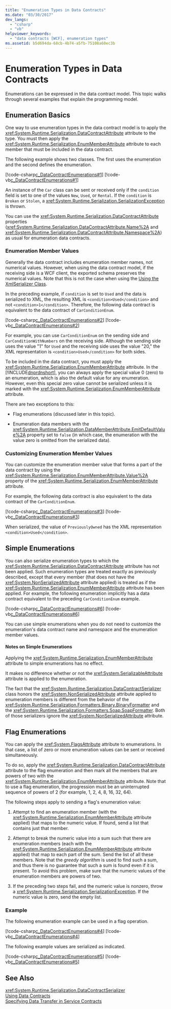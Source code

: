 ```yaml
---
title: "Enumeration Types in Data Contracts"
ms.date: "03/30/2017"
dev_langs: 
  - "csharp"
  - "vb"
helpviewer_keywords: 
  - "data contracts [WCF], enumeration types"
ms.assetid: b5d694da-68cb-4b74-a5fb-75108a68ec3b
---
```

# Enumeration Types in Data Contracts
Enumerations can be expressed in the data contract model. This topic walks through several examples that explain the programming model.  
  
## Enumeration Basics  
 One way to use enumeration types in the data contract model is to apply the <xref:System.Runtime.Serialization.DataContractAttribute> attribute to the type. You must then apply the <xref:System.Runtime.Serialization.EnumMemberAttribute> attribute to each member that must be included in the data contract.  
  
 The following example shows two classes. The first uses the enumeration and the second defines the enumeration.  
  
 [!code-csharp[c_DataContractEnumerations#1](../../../../samples/snippets/csharp/VS_Snippets_CFX/c_datacontractenumerations/cs/source.cs#1)]
 [!code-vb[c_DataContractEnumerations#1](../../../../samples/snippets/visualbasic/VS_Snippets_CFX/c_datacontractenumerations/vb/source.vb#1)]  
  
 An instance of the `Car` class can be sent or received only if the `condition` field is set to one of the values `New`, `Used`, or `Rental`. If the `condition` is `Broken` or `Stolen`, a <xref:System.Runtime.Serialization.SerializationException> is thrown.  
  
 You can use the <xref:System.Runtime.Serialization.DataContractAttribute> properties (<xref:System.Runtime.Serialization.DataContractAttribute.Name%2A> and <xref:System.Runtime.Serialization.DataContractAttribute.Namespace%2A>) as usual for enumeration data contracts.  
  
### Enumeration Member Values  
 Generally the data contract includes enumeration member names, not numerical values. However, when using the data contract model, if the receiving side is a WCF client, the exported schema preserves the numerical values. Note that this is not the case when using the [Using the XmlSerializer Class](../../../../docs/framework/wcf/feature-details/using-the-xmlserializer-class.md).  
  
 In the preceding example, if `condition` is set to `Used` and the data is serialized to XML, the resulting XML is `<condition>Used</condition>` and not `<condition>1</condition>`. Therefore, the following data contract is equivalent to the data contract of `CarConditionEnum`.  
  
 [!code-csharp[c_DataContractEnumerations#2](../../../../samples/snippets/csharp/VS_Snippets_CFX/c_datacontractenumerations/cs/source.cs#2)]
 [!code-vb[c_DataContractEnumerations#2](../../../../samples/snippets/visualbasic/VS_Snippets_CFX/c_datacontractenumerations/vb/source.vb#2)]  
  
 For example, you can use `CarConditionEnum` on the sending side and `CarConditionWithNumbers` on the receiving side. Although the sending side uses the value "1" for `Used` and the receiving side uses the value "20," the XML representation is `<condition>Used</condition>` for both sides.  
  
 To be included in the data contract, you must apply the <xref:System.Runtime.Serialization.EnumMemberAttribute> attribute. In the [!INCLUDE[dnprdnshort](../../../../includes/dnprdnshort-md.md)], you can always apply the special value 0 (zero) to an enumeration, which is also the default value for any enumeration. However, even this special zero value cannot be serialized unless it is marked with the <xref:System.Runtime.Serialization.EnumMemberAttribute> attribute.  
  
 There are two exceptions to this:  
  
- Flag enumerations (discussed later in this topic).  
  
- Enumeration data members with the <xref:System.Runtime.Serialization.DataMemberAttribute.EmitDefaultValue%2A> property set to `false` (in which case, the enumeration with the value zero is omitted from the serialized data).  
  
### Customizing Enumeration Member Values  
 You can customize the enumeration member value that forms a part of the data contract by using the <xref:System.Runtime.Serialization.EnumMemberAttribute.Value%2A> property of the <xref:System.Runtime.Serialization.EnumMemberAttribute> attribute.  
  
 For example, the following data contract is also equivalent to the data contract of the `CarConditionEnum`.  
  
 [!code-csharp[c_DataContractEnumerations#3](../../../../samples/snippets/csharp/VS_Snippets_CFX/c_datacontractenumerations/cs/source.cs#3)]
 [!code-vb[c_DataContractEnumerations#3](../../../../samples/snippets/visualbasic/VS_Snippets_CFX/c_datacontractenumerations/vb/source.vb#3)]  
  
 When serialized, the value of `PreviouslyOwned` has the XML representation `<condition>Used</condition>`.  
  
## Simple Enumerations  
 You can also serialize enumeration types to which the <xref:System.Runtime.Serialization.DataContractAttribute> attribute has not been applied. Such enumeration types are treated exactly as previously described, except that every member (that does not have the <xref:System.NonSerializedAttribute> attribute applied) is treated as if the <xref:System.Runtime.Serialization.EnumMemberAttribute> attribute has been applied. For example, the following enumeration implicitly has a data contract equivalent to the preceding `CarConditionEnum` example.  
  
 [!code-csharp[c_DataContractEnumerations#6](../../../../samples/snippets/csharp/VS_Snippets_CFX/c_datacontractenumerations/cs/source.cs#6)]
 [!code-vb[c_DataContractEnumerations#6](../../../../samples/snippets/visualbasic/VS_Snippets_CFX/c_datacontractenumerations/vb/source.vb#6)]  
  
 You can use simple enumerations when you do not need to customize the enumeration's data contract name and namespace and the enumeration member values.  
  
#### Notes on Simple Enumerations  
 Applying the <xref:System.Runtime.Serialization.EnumMemberAttribute> attribute to simple enumerations has no effect.  
  
 It makes no difference whether or not the <xref:System.SerializableAttribute> attribute is applied to the enumeration.  
  
 The fact that the <xref:System.Runtime.Serialization.DataContractSerializer> class honors the <xref:System.NonSerializedAttribute> attribute applied to enumeration members is different from the behavior of the <xref:System.Runtime.Serialization.Formatters.Binary.BinaryFormatter> and the <xref:System.Runtime.Serialization.Formatters.Soap.SoapFormatter>. Both of those serializers ignore the <xref:System.NonSerializedAttribute> attribute.  
  
## Flag Enumerations  
 You can apply the <xref:System.FlagsAttribute> attribute to enumerations. In that case, a list of zero or more enumeration values can be sent or received simultaneously.  
  
 To do so, apply the <xref:System.Runtime.Serialization.DataContractAttribute> attribute to the flag enumeration and then mark all the members that are powers of two with the <xref:System.Runtime.Serialization.EnumMemberAttribute> attribute. Note that to use a flag enumeration, the progression must be an uninterrupted sequence of powers of 2 (for example, 1, 2, 4, 8, 16, 32, 64).  
  
 The following steps apply to sending a flag's enumeration value:  
  
1. Attempt to find an enumeration member (with the <xref:System.Runtime.Serialization.EnumMemberAttribute> attribute applied) that maps to the numeric value. If found, send a list that contains just that member.  
  
2. Attempt to break the numeric value into a sum such that there are enumeration members (each with the <xref:System.Runtime.Serialization.EnumMemberAttribute> attribute applied) that map to each part of the sum. Send the list of all these members. Note that the *greedy algorithm* is used to find such a sum, and thus there is no guarantee that such a sum is found even if it is present. To avoid this problem, make sure that the numeric values of the enumeration members are powers of two.  
  
3. If the preceding two steps fail, and the numeric value is nonzero, throw a <xref:System.Runtime.Serialization.SerializationException>. If the numeric value is zero, send the empty list.  
  
### Example  
 The following enumeration example can be used in a flag operation.  
  
 [!code-csharp[c_DataContractEnumerations#4](../../../../samples/snippets/csharp/VS_Snippets_CFX/c_datacontractenumerations/cs/source.cs#4)]
 [!code-vb[c_DataContractEnumerations#4](../../../../samples/snippets/visualbasic/VS_Snippets_CFX/c_datacontractenumerations/vb/source.vb#4)]  
  
 The following example values are serialized as indicated.  
  
 [!code-csharp[c_DataContractEnumerations#5](../../../../samples/snippets/csharp/VS_Snippets_CFX/c_datacontractenumerations/cs/source.cs#5)]
 [!code-vb[c_DataContractEnumerations#5](../../../../samples/snippets/visualbasic/VS_Snippets_CFX/c_datacontractenumerations/vb/source.vb#5)]  
  
## See Also  
 <xref:System.Runtime.Serialization.DataContractSerializer>  
 [Using Data Contracts](../../../../docs/framework/wcf/feature-details/using-data-contracts.md)  
 [Specifying Data Transfer in Service Contracts](../../../../docs/framework/wcf/feature-details/specifying-data-transfer-in-service-contracts.md)
